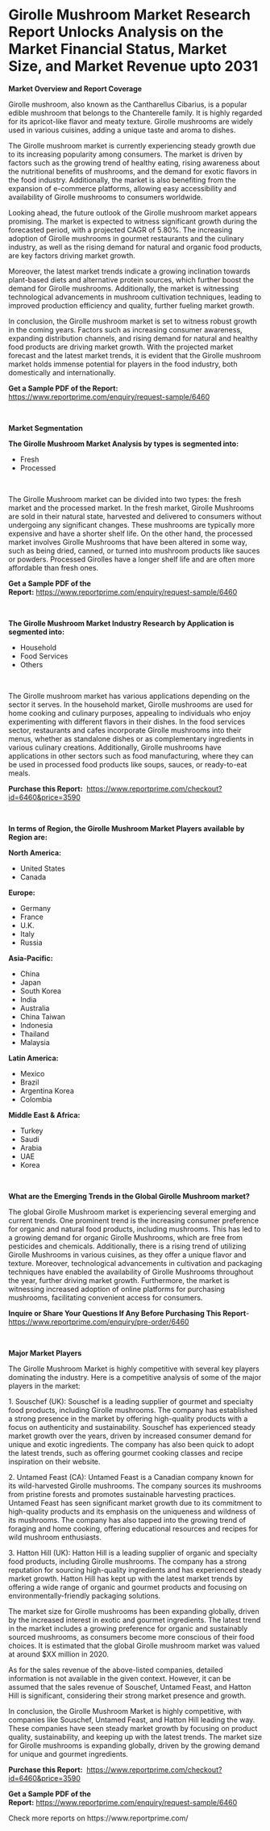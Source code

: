<p><h1>Girolle Mushroom Market Research Report Unlocks Analysis on the Market Financial Status, Market Size, and Market Revenue upto 2031</h1></p><p><strong>Market Overview and Report Coverage</strong></p>
<p><p>Girolle mushroom, also known as the Cantharellus Cibarius, is a popular edible mushroom that belongs to the Chanterelle family. It is highly regarded for its apricot-like flavor and meaty texture. Girolle mushrooms are widely used in various cuisines, adding a unique taste and aroma to dishes.</p><p>The Girolle mushroom market is currently experiencing steady growth due to its increasing popularity among consumers. The market is driven by factors such as the growing trend of healthy eating, rising awareness about the nutritional benefits of mushrooms, and the demand for exotic flavors in the food industry. Additionally, the market is also benefiting from the expansion of e-commerce platforms, allowing easy accessibility and availability of Girolle mushrooms to consumers worldwide.</p><p>Looking ahead, the future outlook of the Girolle mushroom market appears promising. The market is expected to witness significant growth during the forecasted period, with a projected CAGR of 5.80%. The increasing adoption of Girolle mushrooms in gourmet restaurants and the culinary industry, as well as the rising demand for natural and organic food products, are key factors driving market growth.</p><p>Moreover, the latest market trends indicate a growing inclination towards plant-based diets and alternative protein sources, which further boost the demand for Girolle mushrooms. Additionally, the market is witnessing technological advancements in mushroom cultivation techniques, leading to improved production efficiency and quality, further fueling market growth.</p><p>In conclusion, the Girolle mushroom market is set to witness robust growth in the coming years. Factors such as increasing consumer awareness, expanding distribution channels, and rising demand for natural and healthy food products are driving market growth. With the projected market forecast and the latest market trends, it is evident that the Girolle mushroom market holds immense potential for players in the food industry, both domestically and internationally.</p></p>
<p><strong>Get a Sample PDF of the Report:</strong> <a href="https://www.reportprime.com/enquiry/request-sample/6460">https://www.reportprime.com/enquiry/request-sample/6460</a></p>
<p>&nbsp;</p>
<p><strong>Market Segmentation</strong></p>
<p><strong>The Girolle Mushroom Market Analysis by types is segmented into:</strong></p>
<p><ul><li>Fresh</li><li>Processed</li></ul></p>
<p>&nbsp;</p>
<p><p>The Girolle Mushroom market can be divided into two types: the fresh market and the processed market. In the fresh market, Girolle Mushrooms are sold in their natural state, harvested and delivered to consumers without undergoing any significant changes. These mushrooms are typically more expensive and have a shorter shelf life. On the other hand, the processed market involves Girolle Mushrooms that have been altered in some way, such as being dried, canned, or turned into mushroom products like sauces or powders. Processed Girolles have a longer shelf life and are often more affordable than fresh ones.</p></p>
<p><strong>Get a Sample PDF of the Report:</strong>&nbsp;<a href="https://www.reportprime.com/enquiry/request-sample/6460">https://www.reportprime.com/enquiry/request-sample/6460</a></p>
<p>&nbsp;</p>
<p><strong>The Girolle Mushroom Market Industry Research by Application is segmented into:</strong></p>
<p><ul><li>Household</li><li>Food Services</li><li>Others</li></ul></p>
<p>&nbsp;</p>
<p><p>The Girolle mushroom market has various applications depending on the sector it serves. In the household market, Girolle mushrooms are used for home cooking and culinary purposes, appealing to individuals who enjoy experimenting with different flavors in their dishes. In the food services sector, restaurants and cafes incorporate Girolle mushrooms into their menus, whether as standalone dishes or as complementary ingredients in various culinary creations. Additionally, Girolle mushrooms have applications in other sectors such as food manufacturing, where they can be used in processed food products like soups, sauces, or ready-to-eat meals.</p></p>
<p><strong>Purchase this Report:</strong>&nbsp; <a href="https://www.reportprime.com/checkout?id=6460&price=3590">https://www.reportprime.com/checkout?id=6460&price=3590</a></p>
<p>&nbsp;</p>
<p><strong>In terms of Region, the Girolle Mushroom Market Players available by Region are:</strong></p>
<p>
    <p> <strong> North America: </strong>
        <ul>
            <li>United States</li>
            <li>Canada</li>
        </ul>
        </p> 
    <p> <strong> Europe: </strong>
        <ul>
            <li>Germany</li>
            <li>France</li>
            <li>U.K.</li>
            <li>Italy</li>
            <li>Russia</li>
        </ul>
        </p> 
    <p> <strong> Asia-Pacific: </strong>
        <ul>
            <li>China</li>
            <li>Japan</li>
            <li>South Korea</li>
            <li>India</li>
            <li>Australia</li>
            <li>China Taiwan</li>
            <li>Indonesia</li>
            <li>Thailand</li>
            <li>Malaysia</li>
        </ul>
        </p> 
    <p> <strong> Latin America: </strong>
        <ul>
            <li>Mexico</li>
            <li>Brazil</li>
            <li>Argentina Korea</li>
            <li>Colombia</li>
        </ul>
        </p> 
    <p> <strong> Middle East & Africa: </strong>
        <ul>
            <li>Turkey</li>
            <li>Saudi</li>
            <li>Arabia</li>
            <li>UAE</li>
            <li>Korea</li>
        </ul>
    </p>
    </p>
<p>&nbsp;</p>
<p><strong>What are the Emerging Trends in the Global Girolle Mushroom market?</strong></p>
<p><p>The global Girolle Mushroom market is experiencing several emerging and current trends. One prominent trend is the increasing consumer preference for organic and natural food products, including mushrooms. This has led to a growing demand for organic Girolle Mushrooms, which are free from pesticides and chemicals. Additionally, there is a rising trend of utilizing Girolle Mushrooms in various cuisines, as they offer a unique flavor and texture. Moreover, technological advancements in cultivation and packaging techniques have enabled the availability of Girolle Mushrooms throughout the year, further driving market growth. Furthermore, the market is witnessing increased adoption of online platforms for purchasing mushrooms, facilitating convenient access for consumers.</p></p>
<p><strong>Inquire or Share Your Questions If Any Before Purchasing This Report</strong>- <a href="https://www.reportprime.com/enquiry/pre-order/6460">https://www.reportprime.com/enquiry/pre-order/6460</a></p>
<p>&nbsp;</p>
<p><strong>Major Market Players</strong></p>
<p><p>The Girolle Mushroom Market is highly competitive with several key players dominating the industry. Here is a competitive analysis of some of the major players in the market:</p><p>1. Souschef (UK): Souschef is a leading supplier of gourmet and specialty food products, including Girolle mushrooms. The company has established a strong presence in the market by offering high-quality products with a focus on authenticity and sustainability. Souschef has experienced steady market growth over the years, driven by increased consumer demand for unique and exotic ingredients. The company has also been quick to adopt the latest trends, such as offering gourmet cooking classes and recipe inspiration on their website.</p><p>2. Untamed Feast (CA): Untamed Feast is a Canadian company known for its wild-harvested Girolle mushrooms. The company sources its mushrooms from pristine forests and promotes sustainable harvesting practices. Untamed Feast has seen significant market growth due to its commitment to high-quality products and its emphasis on the uniqueness and wildness of its mushrooms. The company has also tapped into the growing trend of foraging and home cooking, offering educational resources and recipes for wild mushroom enthusiasts.</p><p>3. Hatton Hill (UK): Hatton Hill is a leading supplier of organic and specialty food products, including Girolle mushrooms. The company has a strong reputation for sourcing high-quality ingredients and has experienced steady market growth. Hatton Hill has kept up with the latest market trends by offering a wide range of organic and gourmet products and focusing on environmentally-friendly packaging solutions.</p><p>The market size for Girolle mushrooms has been expanding globally, driven by the increased interest in exotic and gourmet ingredients. The latest trend in the market includes a growing preference for organic and sustainably sourced mushrooms, as consumers become more conscious of their food choices. It is estimated that the global Girolle mushroom market was valued at around $XX million in 2020.</p><p>As for the sales revenue of the above-listed companies, detailed information is not available in the given context. However, it can be assumed that the sales revenue of Souschef, Untamed Feast, and Hatton Hill is significant, considering their strong market presence and growth.</p><p>In conclusion, the Girolle Mushroom Market is highly competitive, with companies like Souschef, Untamed Feast, and Hatton Hill leading the way. These companies have seen steady market growth by focusing on product quality, sustainability, and keeping up with the latest trends. The market size for Girolle mushrooms is expanding globally, driven by the growing demand for unique and gourmet ingredients.</p></p>
<p><strong>Purchase this Report:</strong>&nbsp;&nbsp;<a href="https://www.reportprime.com/checkout?id=6460&price=3590">https://www.reportprime.com/checkout?id=6460&price=3590</a></p>
<p></p>
<p><strong>Get a Sample PDF of the Report:</strong>&nbsp;<a href="https://www.reportprime.com/enquiry/request-sample/6460">https://www.reportprime.com/enquiry/request-sample/6460</a></p>
<p>Check more reports on https://www.reportprime.com/</p>